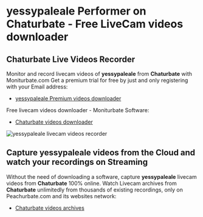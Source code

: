 # yessypaleale Performer on Chaturbate - Free LiveCam videos downloader

## Chaturbate Live Videos Recorder

Monitor and record livecam videos of **yessypaleale** from **Chaturbate** with Moniturbate.com
Get a premium trial for free by just and only registering with your Email address:
* [yessypaleale Premium videos downloader](https://moniturbate.com/request-demo-licence-key.html)

Free livecam videos downloader - Moniturbate Software:
* [Chaturbate videos downloader](https://moniturbate.com/moniturbate-download-software.html)

![yessypaleale livecam videos recorder](https://peachurnet.com/templates/moniturbate-software.png)


## Capture yessypaleale videos from the Cloud and watch your recordings on Streaming

Without the need of downloading a software, capture **yessypaleale** livecam videos from **Chaturbate** 100% online.
Watch Livecam archives from **Chaturbate** unlimitedly from thousands of existing recordings, only on Peachurbate.com and its websites network:
* [Chaturbate videos archives](https://peachurnet.com/)